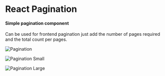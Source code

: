 # React Pagination

#### Simple pagination component
Can be used for frontend pagination just add the number of pages required and the total count per pages.

![Pagination]([image_url](https://drive.google.com/file/d/1mjC7MC4r1rY6TnUMWehOzD0qxrrWxJCB/view?usp=drive_link))

![Pagination Small]([image_url](https://drive.google.com/file/d/1EiJNbrt9iBQgisqmW5p5tzdY9QPcTvrX/view?usp=drive_link))

![Pagination Large]([image_url]([https://drive.google.com/file/d/1G_hJT9tJEh19gdtdJHyYdOMy9SBIapzu/view?usp=drive_link](https://drive.google.com/file/d/1G_hJT9tJEh19gdtdJHyYdOMy9SBIapzu/view?usp=sharing)))
